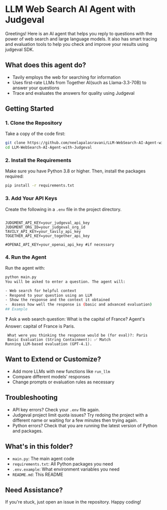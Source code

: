 
# LLM Web Search AI Agent with Judgeval
Greetings! Here is an AI agent that helps you reply to questions with the power of web search and large language models. It also has smart tracing and evaluation tools to help you check and improve your results using judgeval SDK.

## What does this agent do?

- Tavily employs the web for searching for information
- Uses first-rate LLMs from Together AI(such as Llama-3.3-70B) to answer your questions
- Trace and evaluates the answers for quality using Judgeval
## Getting Started

### 1. Clone the Repository

Take a copy of the code first:
```bash
git clone https://github.com/neelapalasravani/LLM-WebSearch-AI-Agent-with-Judgeval.git
cd LLM-WebSearch-AI-Agent-with-Judgeval
```
### 2. Install the Requirements

Make sure you have Python 3.8 or higher. Then, install the packages required:
```bash
pip install -r requirements.txt
```
### 3. Add Your API Keys

Create the following in a `.env` file in the project directory. 
```

JUDGMENT_API_KEY=your_judgeval_api_key
JUDGMENT_ORG_ID=your_judgeval_org_id
TAVILY_API_KEY=your_tavily_api_key
TOGETHER_API_KEY=your_together_api_key

#OPENAI_API_KEY=your_openai_api_key #if necessary
```
### 4. Run the Agent

Run the agent with:
```bash
python main.py
You will be asked to enter a question. The agent will:

- Web search for helpful context
- Respond to your question using an LLM
- Show the response and the context it obtained
-  Assess how well the response is (basic and advanced evaluation)
## Example

```
❓ Ask a web search question: What is the capital of France?
Agent's Answer:
capital of France is Paris.
```.
 What were you thinking the response would be (for eval)?: Paris
 Basic Evaluation (String Containment): ✅ Match
Running LLM-based evaluation (GPT-4.1).
```
## Want to Extend or Customize?

- Add more LLMs with new functions like `run_llm`
- Compare different models' responses
- Change prompts or evaluation rules as necessary
## Troubleshooting

- API key errors? Check your `.env` file again.
- Judgeval project limit quota issues? Try redoing the project with a different name or waiting for a few minutes then trying again.
- Python errors? Check that you are running the latest version of Python and packages.
## What's in this folder?

- `main.py`: The main agent code
- `requirements.txt`: All Python packages you need
- `.env.example`: What environment variables you need
- `README.md`: This README
## Need Assistance?

If you're stuck, just open an issue in the repository. Happy coding!
